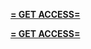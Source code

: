 **[= GET ACCESS=](https://www.google.com/url?q=https%3A%2F%2Fappbitly.com%2FjHeMV)**


**[= GET ACCESS=](https://www.google.com/url?q=https%3A%2F%2Fappbitly.com%2FjHeMV)**
